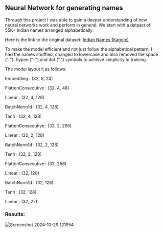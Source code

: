 ## Neural Network for generating names

Through this project I was able to gain a deeper understanding of how neural networks work and perform in general. We start with a dataset of 55K+ Indian names arranged alphabetically:

Here is the link to the original dataset: [Indian Names (Kaggle)](https://www.kaggle.com/datasets/meemr5/indian-names-boys-girls)

To make the model efficient and not just follow the alphabetical pattern, I had the names shuffled, changed to lowercase and also removed the space (" "), hypen ("-") and dot (".") symbols to achieve simplicity in training.

The model layout it as follows:

Embedding : (32, 8, 24)

FlattenConsecutive : (32, 4, 48)

Linear : (32, 4, 128)

BatchNorm1d : (32, 4, 128)

Tanh : (32, 4, 128)

FlattenConsecutive : (32, 2, 256)

Linear : (32, 2, 128)

BatchNorm1d : (32, 2, 128)

Tanh : (32, 2, 128)

FlattenConsecutive : (32, 256)

Linear : (32, 128)

BatchNorm1d : (32, 128)

Tanh : (32, 128)

Linear : (32, 27)


### Results:

![Screenshot 2024-10-29 121954](https://github.com/user-attachments/assets/7d5373f4-1eee-40a7-92cf-9ffa0edd58fa)

